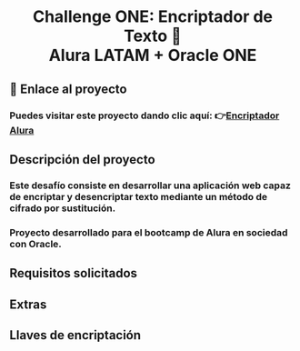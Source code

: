 # <div align="center"> Challenge ONE: Encriptador de Texto 🔐</div><div align="center">Alura LATAM + Oracle ONE</div>
## 🔗 Enlace al proyecto
### Puedes visitar este proyecto dando clic aquí: 👉[Encriptador Alura](https://stratogavo.github.io/Challenge-ONE-Encriptador-Texto/)
## Descripción del proyecto

### Este desafío consiste en desarrollar una aplicación web capaz de encriptar y desencriptar texto mediante un método de cifrado por sustitución.
### Proyecto desarrollado para el bootcamp de Alura en sociedad con Oracle. 

## Requisitos solicitados
## Extras
## Llaves de encriptación
